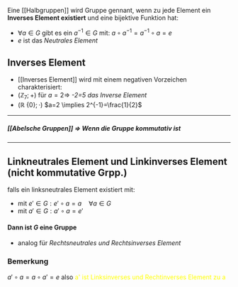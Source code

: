 Eine [[Halbgruppen]] wird Gruppe gennant, wenn zu jede Element ein **Inverses Element existiert** und eine bijektive Funktion hat:
- $\forall a \in G$ gibt es ein $a^{-1}\in G$ mit: $a \circ a^{-1}=a^{-1} \circ a =e$
- $e$ ist das *Neutrales Element*

## Inverses Element
- [[Inverses Element]]
wird mit einem negativen Vorzeichen charakterisiert:
-  $(\mathbb{Z}_{7};+)$ für $a=2$=> *-2=5 das Inverse Element*
- $(\mathbb{R}\ \{ 0 \}; \cdot)$ $a=2 \implies 2^{-1}=\frac{1}{2}$ 
---
##### [[Abelsche Gruppen]] => Wenn die Gruppe kommutativ ist 


---

## Linkneutrales Element und Linkinverses Element      (nicht kommutative Grpp.)
falls ein linksneutrales Element existiert mit:
- $\text{ mit } e' \in G : e'\circ a =a \quad \forall a\in G$
- $\text{ mit } a' \in G : a' \circ a=e'$
#### Dann ist $G$ eine Gruppe
- analog für *Rechtsneutrales und Rechtsinverses Element*

### Bemerkung
$a' \circ a = a \circ a'=e$  also <span style="color:#ffff00">a' ist Linksinverses und Rechtinverses Element zu a</span>
